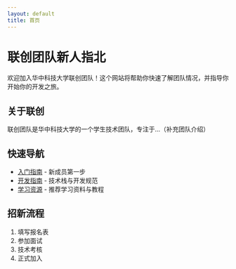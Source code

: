 ```yaml
---
layout: default
title: 首页
---
```


# 联创团队新人指北

欢迎加入华中科技大学联创团队！这个网站将帮助你快速了解团队情况，并指导你开始你的开发之旅。

## 关于联创

联创团队是华中科技大学的一个学生技术团队，专注于...（补充团队介绍）

## 快速导航

- [入门指南](/docs/getting-started) - 新成员第一步
- [开发指南](/docs/development) - 技术栈与开发规范
- [学习资源](/docs/resources) - 推荐学习资料与教程

## 招新流程

1. 填写报名表
2. 参加面试
3. 技术考核
4. 正式加入

